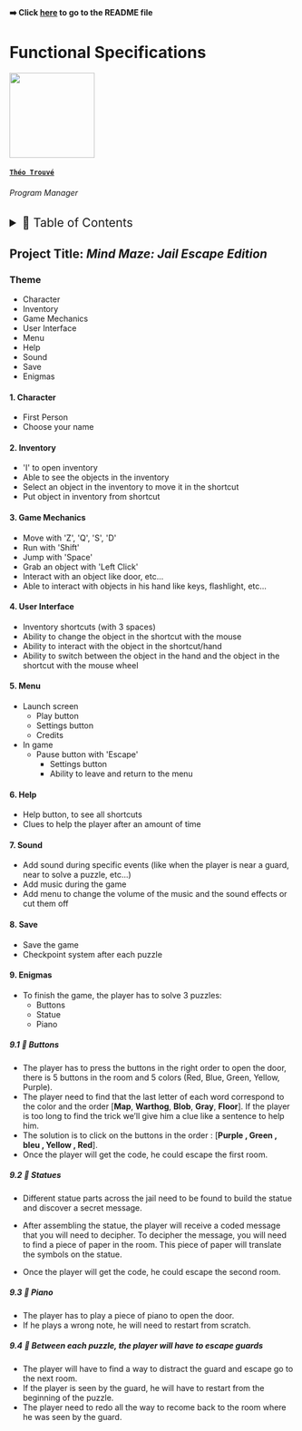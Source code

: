 #### ➡️ Click [here](https://github.com/algosup/2022-2023-project-4-game-design-Team-1/blob/main/README.md) to go to the README file

# Functional Specifications

<img src="https://avatars.githubusercontent.com/u/71769486?v=4" width="150">

#### [**`Théo Trouvé`**](https://github.com/TheoTr)

###### *Program Manager*

<details>
<summary style="font-size:150%">
  📖 Table of Contents
</summary>

- [Functional Specifications](#functional-specifications)
      - [**`Théo Trouvé`**](#théo-trouvé)
          - [*Program Manager*](#program-manager)
  - [Mind Maze: Jail Escape Edition](#mind-maze-jail-escape-edition)
    - [Theme](#theme)
    - [Potatoe](#potatoe)
      - [1. Character](#1-character)
      - [2. Inventory](#2-inventory)
      - [3. Game Mechanics](#3-game-mechanics)
      - [4. User Interface](#4-user-interface)
      - [5. Menu](#5-menu)
      - [6. Help](#6-help)
      - [7. Sound](#7-sound)
      - [8. Save](#8-save)
      - [9. Enigmas](#9-enigmas)
        - [9.1 Buttons](#91-buttons)
        - [9.2 Statues](#92-statues)
        - [9.3 Piano](#93-piano)

</details>

## Project Title: *Mind Maze: Jail Escape Edition*

### Theme

- Character
- Inventory
- Game Mechanics
- User Interface
- Menu
- Help
- Sound
- Save
- Enigmas

#### 1. Character

- First Person
- Choose your name

#### 2. Inventory

- 'I' to open inventory
- Able to see the objects in the inventory
- Select an object in the inventory to move it in the shortcut
- Put object in inventory from shortcut

#### 3. Game Mechanics

- Move with 'Z', 'Q', 'S', 'D'
- Run with 'Shift'
- Jump with 'Space'
- Grab an object with 'Left Click'
- Interact with an object like door, etc...
- Able to interact with objects in his hand like keys, flashlight, etc...

#### 4. User Interface

- Inventory shortcuts (with 3 spaces)
- Ability to change the object in the shortcut with the mouse
- Ability to interact with the object in the shortcut/hand
- Ability to switch between the object in the hand and the object in the shortcut with the mouse wheel

#### 5. Menu

- Launch screen
  - Play button
  - Settings button
  - Credits
- In game
  - Pause button with 'Escape'
    - Settings button
    - Ability to leave and return to the menu

#### 6. Help

- Help button, to see all shortcuts
- Clues to help the player after an amount of time

#### 7. Sound

- Add sound during specific events (like when the player is near a guard, near to solve a puzzle, etc...)
- Add music during the game
- Add menu to change the volume of the music and the sound effects or cut them off

#### 8. Save

- Save the game
- Checkpoint system after each puzzle

#### 9. Enigmas

- To finish the game, the player has to solve 3 puzzles:
  - Buttons
  - Statue
  - Piano

##### 9.1 🔸 Buttons

- The player has to press the buttons in the right order to open the door, there is 5 buttons in the room and 5 colors (Red, Blue, Green, Yellow, Purple).
- The player need to find that the last letter of each word correspond to the color and the order [**Map**, **Warthog**, **Blob**, **Gray**, **Floor**]. If the player is too long to find the trick we’ll give him a clue like a sentence to help him.
- The solution is to click on the buttons in the order : [**Purple , Green , bleu , Yellow , Red**].
- Once the player will get the code, he could escape the first room.

##### 9.2 🔸 Statues

- Different statue parts across the jail need to be found to build the statue and discover a secret message.

- After assembling the statue, the player will receive a coded message that you will need to decipher. To decipher the message, you will need to find a piece of paper in the room. This piece of paper will translate the symbols on the statue.

- Once the player will get the code, he could escape the second room.

##### 9.3 🔸 Piano

- The player has to play a piece of piano to open the door.
- If he plays a wrong note, he will need to restart from scratch.

##### 9.4 🔸 Between each puzzle, the player will have to escape guards

- The player will have to find a way to distract the guard and escape go to the next room.
- If the player is seen by the guard, he will have to restart from the beginning of the puzzle.
- The player need to redo all the way to recome back to the room where he was seen by the guard.
